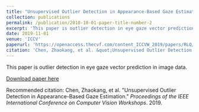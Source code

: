 ```yaml
---
title: "Unsupervised Outlier Detection in Appearance-Based Gaze Estimation"
collection: publications
permalink: /publication/2010-10-01-paper-title-number-2
excerpt: 'This paper is outlier detection in eye gaze vector prediction in image data.'
date: 2019-11-01
venue: 'ICCV'
paperurl: 'https://openaccess.thecvf.com/content_ICCVW_2019/papers/RLQ/Chen_Unsupervised_Outlier_Detection_in_Appearance-Based_Gaze_Estimation_ICCVW_2019_paper.pdf'
citation: 'Chen, Zhaokang, et al. &quot;Unsupervised Outlier Detection in Appearance-Based Gaze Estimation.&quot; <i>Proceedings of the IEEE International Conference on Computer Vision Workshops</i>. 2019.'
---
```

This paper is outlier detection in eye gaze vector prediction in image data.

[Download paper here](https://openaccess.thecvf.com/content_ICCVW_2019/papers/RLQ/Chen_Unsupervised_Outlier_Detection_in_Appearance-Based_Gaze_Estimation_ICCVW_2019_paper.pdf)

Recommended citation: Chen, Zhaokang, et al. &quot;Unsupervised Outlier Detection in Appearance-Based Gaze Estimation.&quot; <i>Proceedings of the IEEE International Conference on Computer Vision Workshops</i>. 2019.